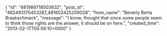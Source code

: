  {
   "id": "481989718503632",
   "post_id": "462493170453287_481602425209028",
   "from_name": "Beverly Berta Braakschmack",
   "message": "I know, thought that since some people seem to think those rights are the answer, it should be on here.",
   "created_time": "2013-02-17T05:56:10+0000"
 }
